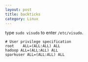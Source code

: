 ```yaml
---
layout: post
title: backticks
category: Linux
---
```


  
type `sudo visudo` to enter `/etc/visudo`.

```
# User privilege specification
root    ALL=(ALL:ALL) ALL
hadoop ALL=(ALL:ALL) ALL
sparkuser ALL=(ALL:ALL) ALL
```

